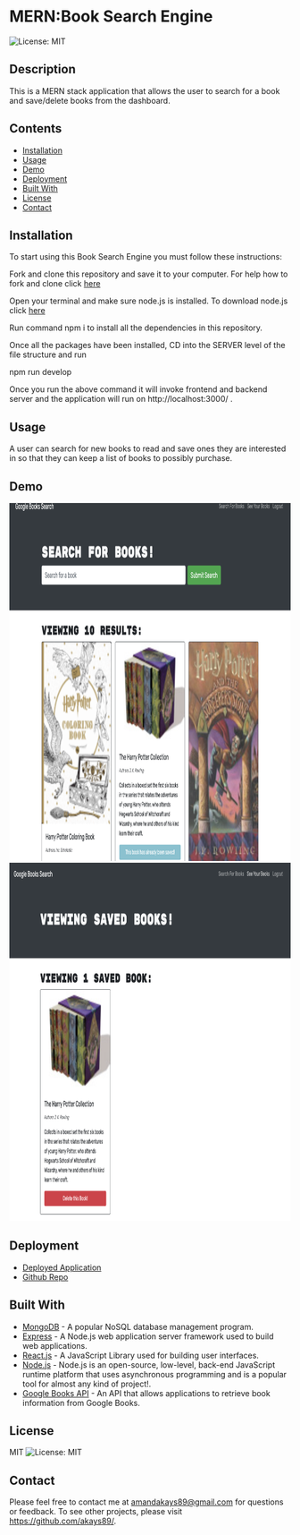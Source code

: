 # MERN:Book Search Engine
![License: MIT](https://img.shields.io/badge/License-MIT-yellow.svg)
## Description
This is a MERN stack application that allows the user to search for a book and save/delete books from the dashboard.
## Contents
* [Installation](#Installation)
* [Usage](#Usage)
* [Demo](#Demo)
* [Deployment](#Deployment)
* [Built With](#built-with)
* [License](#License)
* [Contact](#Questions?)
## Installation
To start using this Book Search Engine you must follow these instructions:

Fork and clone this repository and save it to your computer. For help how to fork and clone click [here](https://guides.github.com/activities/forking/)

Open your terminal and make sure node.js is installed. To download node.js click [here](https://nodejs.org/en/download/)

Run command npm i to install all the dependencies in this repository.

Once all the packages have been installed, CD into the SERVER level of the file structure and run

npm run develop

Once you run the above command it will invoke frontend and backend server and the application will run on http://localhost:3000/ .
 
## Usage
A user can search for new books to read and save ones they are interested in so that they can keep a list of books to possibly purchase.
## Demo
<img src="./client/public/imgs/homepage.png" alt="homepage" style="height: 40rem ; width:40 rem;"/>
<img src="./client/public/imgs/savedbooks.png" alt="saved books" style="height: 40rem ; width:40 rem;"/>

## Deployment
- [Deployed Application](https://arcane-beyond-08361.herokuapp.com/)
- [Github Repo](https://github.com/akays89/bookSearch)

## Built With

* [MongoDB](https://www.mongodb.com/) - A popular NoSQL database management program.
* [Express](https://expressjs.com/) - A Node.js web application server framework used to build web applications. 
* [React.js](https://reactjs.org/) - A JavaScript Library used for building user interfaces.
* [Node.js](https://nodejs.dev/learn/) - Node.js is an open-source, low-level, back-end JavaScript runtime platform that uses asynchronous programming and is a popular tool for almost any kind of project!.
* [Google Books API](https://developers.google.com/books) - An API that allows applications to retrieve book information from Google Books.

## License
MIT
![License: MIT](https://img.shields.io/badge/License-MIT-yellow.svg)
## Contact
Please feel free to contact me at amandakays89@gmail.com for questions or feedback. 
To see other projects, please visit https://github.com/akays89/.
